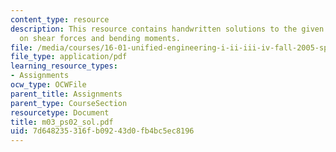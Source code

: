 ```yaml
---
content_type: resource
description: This resource contains handwritten solutions to the given problem set
  on shear forces and bending moments.
file: /media/courses/16-01-unified-engineering-i-ii-iii-iv-fall-2005-spring-2006/7d648235316fb09243d0fb4bc5ec8196_m03_ps02_sol.pdf
file_type: application/pdf
learning_resource_types:
- Assignments
ocw_type: OCWFile
parent_title: Assignments
parent_type: CourseSection
resourcetype: Document
title: m03_ps02_sol.pdf
uid: 7d648235-316f-b092-43d0-fb4bc5ec8196
---
```


